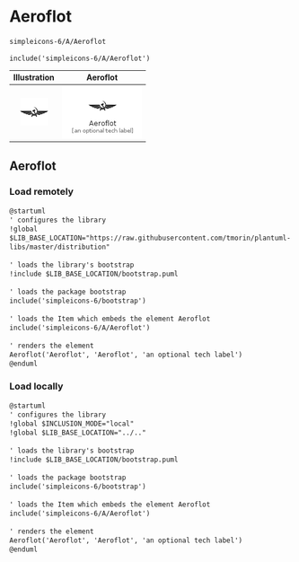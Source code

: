 # Aeroflot


```text
simpleicons-6/A/Aeroflot
```

```text
include('simpleicons-6/A/Aeroflot')
```



| Illustration | Aeroflot |
| :---: | :---: |
| ![illustration for Illustration](../../simpleicons-6/A/Aeroflot.png) | ![illustration for Aeroflot](../../simpleicons-6/A/Aeroflot.Local.png) |




## Aeroflot

### Load remotely
```plantuml
@startuml
' configures the library
!global $LIB_BASE_LOCATION="https://raw.githubusercontent.com/tmorin/plantuml-libs/master/distribution"

' loads the library's bootstrap
!include $LIB_BASE_LOCATION/bootstrap.puml

' loads the package bootstrap
include('simpleicons-6/bootstrap')

' loads the Item which embeds the element Aeroflot
include('simpleicons-6/A/Aeroflot')

' renders the element
Aeroflot('Aeroflot', 'Aeroflot', 'an optional tech label')
@enduml
```

### Load locally
```plantuml
@startuml
' configures the library
!global $INCLUSION_MODE="local"
!global $LIB_BASE_LOCATION="../.."

' loads the library's bootstrap
!include $LIB_BASE_LOCATION/bootstrap.puml

' loads the package bootstrap
include('simpleicons-6/bootstrap')

' loads the Item which embeds the element Aeroflot
include('simpleicons-6/A/Aeroflot')

' renders the element
Aeroflot('Aeroflot', 'Aeroflot', 'an optional tech label')
@enduml
```

